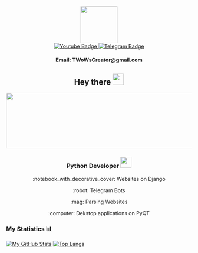 <div id="header" align="center">
  <img src="https://media.giphy.com/media/M9gbBd9nbDrOTu1Mqx/giphy.gif" width="100"/>
</div>
<div id="badges" align="center">
  <a href="">
    <img src="https://img.shields.io/badge/YouTube-red?style=for-the-badge&logo=youtube&logoColor=white" alt="Youtube Badge"/>
  </a>
  <a href="https://t.me/TWoWsCreator">
    <img src="https://img.shields.io/badge/-Telegram-blue?style=for-the-badge&logo=telegram&logoColor=white" alt="Telegram Badge"/>
  </a>
</div>
<div id="counter" align="center">
  <img src="https://komarev.com/ghpvc/?username=TWoWsCreator&style=flat-square&color=blue" alt=""/>
</div>
<h4 align="center">
  Email: TWoWsCreator@gmail.com
</h4>
<h2 align="center">
  Hey there
  <img src="https://media.giphy.com/media/hvRJCLFzcasrR4ia7z/giphy.gif" width="30px"/>
</h2>
<div align="center">
  <img src="https://media.giphy.com/media/CcwLAV11cALh3OuEJ5/giphy.gif" width="600" height="150"/>
</div>
<div align="center">
  <h3>Python Developer <img src="https://media.giphy.com/media/WUlplcMpOCEmTGBtBW/giphy.gif" width="30"></h3>
  <p>:notebook_with_decorative_cover:	Websites on Django</p>
  <p>:robot: Telegram Bots</p>
  <p>:mag: Parsing Websites</p>
  <p>:computer: Dekstop applications on PyQT</p>
</div>

### My Statistics :bar_chart:
[![My GitHub Stats](https://github-readme-stats.vercel.app/api/?username=TWoWsCreator&count_private=true&theme=tokyonight&showicons=true)]()
[![Top Langs](https://github-readme-stats.vercel.app/api/top-langs/?username=TWoWsCreator&layout=compact&theme=tokyonight)]()


